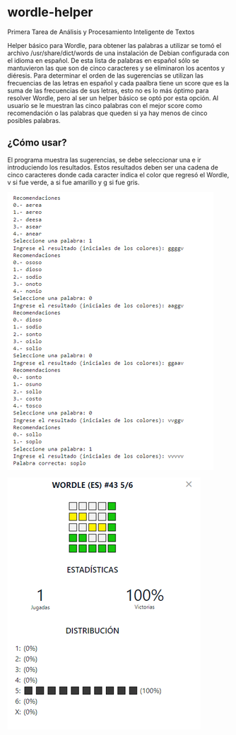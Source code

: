 # wordle-helper
Primera Tarea de Análisis y Procesamiento Inteligente de Textos

Helper básico para Wordle, para obtener las palabras a utilizar se tomó el archivo /usr/share/dict/words de una instalación de Debian configurada con el idioma en español. De esta lista de palabras en español sólo se mantuvieron las que son de cinco caracteres y se eliminaron los acentos y diéresis. Para determinar el orden de las sugerencias se utilizan las frecuencias de las letras en español y cada paalbra tiene un score que es la suma de las frecuencias de sus letras, esto no es lo más óptimo para resolver Wordle, pero al ser un helper básico se optó por esta opción. Al usuario se le muestran las cinco palabras con el mejor score como recomendación o las palabras que queden si ya hay menos de cinco posibles palabras.

## ¿Cómo usar?

El programa muestra las sugerencias, se debe seleccionar una e ir introduciendo los resultados. Estos resultados deben ser una cadena de cinco caracteres donde cada caracter indica el color que regresó el Wordle, v si fue verde, a si fue amarillo y g si fue gris.

![Ejecución](https://github.com/atorr5555/wordle-helper/blob/main/wordle_43/wordle2.PNG?raw=true)

![Resultados](https://github.com/atorr5555/wordle-helper/blob/main/wordle_43/wordle.PNG?raw=true)
